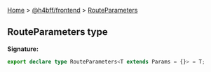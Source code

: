 [Home](/) &gt; [@h4bff/frontend](../frontend.md) &gt; [RouteParameters](RouteParameters.md)

## RouteParameters type

<b>Signature:</b>

```typescript
export declare type RouteParameters<T extends Params = {}> = T;
```
